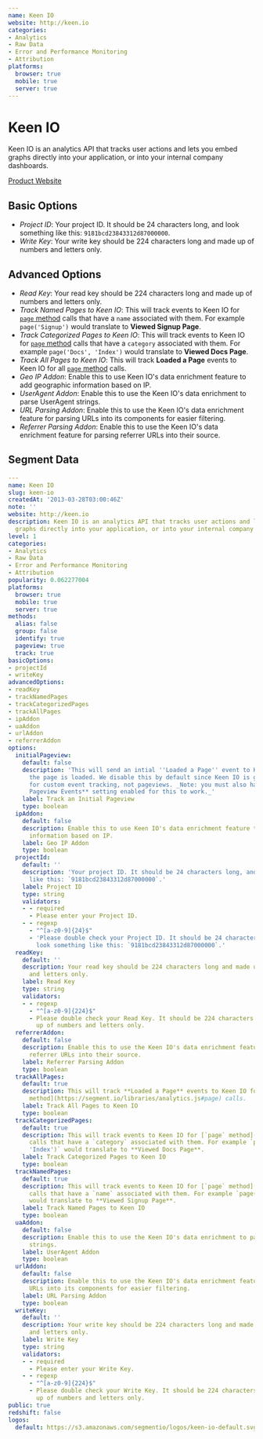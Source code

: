 ```yaml
---
name: Keen IO
website: http://keen.io
categories:
- Analytics
- Raw Data
- Error and Performance Monitoring
- Attribution
platforms:
  browser: true
  mobile: true
  server: true
---
```


# Keen IO

Keen IO is an analytics API that tracks user actions and lets you embed graphs directly into your application, or into your internal company dashboards.

[Product Website](http://keen.io)

## Basic Options

- *Project ID*: Your project ID. It should be 24 characters long, and look something like this: `9181bcd23843312d87000000`.
- *Write Key*: Your write key should be 224 characters long and made up of numbers and letters only.

## Advanced Options

- *Read Key*: Your read key should be 224 characters long and made up of numbers and letters only.
- *Track Named Pages to Keen IO*: This will track events to Keen IO for [`page` method](https://segment.io/libraries/analytics.js#page) calls that have a `name` associated with them. For example `page('Signup')` would translate to **Viewed Signup Page**.
- *Track Categorized Pages to Keen IO*: This will track events to Keen IO for [`page` method](https://segment.io/libraries/analytics.js#page) calls that have a `category` associated with them. For example `page('Docs', 'Index')` would translate to **Viewed Docs Page**.
- *Track All Pages to Keen IO*: This will track **Loaded a Page** events to Keen IO for all [`page` method](https://segment.io/libraries/analytics.js#page) calls.
- *Geo IP Addon*: Enable this to use Keen IO's data enrichment feature to add geographic information based on IP.
- *UserAgent Addon*: Enable this to use the Keen IO's data enrichment to parse UserAgent strings.
- *URL Parsing Addon*: Enable this to use the Keen IO's data enrichment feature for parsing URLs into its components for easier filtering.
- *Referrer Parsing Addon*: Enable this to use the Keen IO's data enrichment feature for parsing referrer URLs into their source.

## Segment Data
```yaml
---
name: Keen IO
slug: keen-io
createdAt: '2013-03-28T03:00:46Z'
note: ''
website: http://keen.io
description: Keen IO is an analytics API that tracks user actions and lets you embed
  graphs directly into your application, or into your internal company dashboards.
level: 1
categories:
- Analytics
- Raw Data
- Error and Performance Monitoring
- Attribution
popularity: 0.062277004
platforms:
  browser: true
  mobile: true
  server: true
methods:
  alias: false
  group: false
  identify: true
  pageview: true
  track: true
basicOptions:
- projectId
- writeKey
advancedOptions:
- readKey
- trackNamedPages
- trackCategorizedPages
- trackAllPages
- ipAddon
- uaAddon
- urlAddon
- referrerAddon
options:
  initialPageview:
    default: false
    description: 'This will send an intial ''Loaded a Page'' event to Keen IO when
      the page is loaded. We disable this by default since Keen IO is generally used
      for custom event tracking, not pageviews. _Note: you must also have the **Send
      Pageview Events** setting enabled for this to work._'
    label: Track an Initial Pageview
    type: boolean
  ipAddon:
    default: false
    description: Enable this to use Keen IO's data enrichment feature to add geographic
      information based on IP.
    label: Geo IP Addon
    type: boolean
  projectId:
    default: ''
    description: 'Your project ID. It should be 24 characters long, and look something
      like this: `9181bcd23843312d87000000`.'
    label: Project ID
    type: string
    validators:
    - - required
      - Please enter your Project ID.
    - - regexp
      - "^[a-z0-9]{24}$"
      - 'Please double check your Project ID. It should be 24 characters long, and
        look something like this: `9181bcd23843312d87000000`.'
  readKey:
    default: ''
    description: Your read key should be 224 characters long and made up of numbers
      and letters only.
    label: Read Key
    type: string
    validators:
    - - regexp
      - "^[a-z0-9]{224}$"
      - Please double check your Read Key. It should be 224 characters long and made
        up of numbers and letters only.
  referrerAddon:
    default: false
    description: Enable this to use the Keen IO's data enrichment feature for parsing
      referrer URLs into their source.
    label: Referrer Parsing Addon
    type: boolean
  trackAllPages:
    default: true
    description: This will track **Loaded a Page** events to Keen IO for all [`page`
      method](https://segment.io/libraries/analytics.js#page) calls.
    label: Track All Pages to Keen IO
    type: boolean
  trackCategorizedPages:
    default: true
    description: This will track events to Keen IO for [`page` method](https://segment.io/libraries/analytics.js#page)
      calls that have a `category` associated with them. For example `page('Docs',
      'Index')` would translate to **Viewed Docs Page**.
    label: Track Categorized Pages to Keen IO
    type: boolean
  trackNamedPages:
    default: true
    description: This will track events to Keen IO for [`page` method](https://segment.io/libraries/analytics.js#page)
      calls that have a `name` associated with them. For example `page('Signup')`
      would translate to **Viewed Signup Page**.
    label: Track Named Pages to Keen IO
    type: boolean
  uaAddon:
    default: false
    description: Enable this to use the Keen IO's data enrichment to parse UserAgent
      strings.
    label: UserAgent Addon
    type: boolean
  urlAddon:
    default: false
    description: Enable this to use the Keen IO's data enrichment feature for parsing
      URLs into its components for easier filtering.
    label: URL Parsing Addon
    type: boolean
  writeKey:
    default: ''
    description: Your write key should be 224 characters long and made up of numbers
      and letters only.
    label: Write Key
    type: string
    validators:
    - - required
      - Please enter your Write Key.
    - - regexp
      - "^[a-z0-9]{224}$"
      - Please double check your Write Key. It should be 224 characters long and made
        up of numbers and letters only.
public: true
redshift: false
logos:
  default: https://s3.amazonaws.com/segmentio/logos/keen-io-default.svg

```

